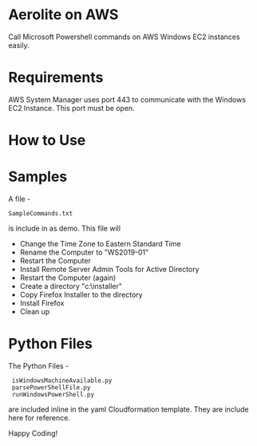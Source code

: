 # Aerolite on AWS

Call Microsoft Powershell commands on AWS Windows EC2 instances easily.

# Requirements

AWS System Manager uses port 443 to communicate with the Windows EC2 Instance. This port must be open.

# How to Use

# Samples

A file -
```
SampleCommands.txt
```

is include in as demo. This file will

- Change the Time Zone to Eastern Standard Time
- Rename the Computer to "WS2019-01"
- Restart the Computer
- Install Remote Server Admin Tools for Active Directory
- Restart the Computer (again)
- Create a directory "c:\installer"
- Copy Firefox Installer to the directory
- Install Firefox
- Clean up

# Python Files

The Python Files -

```   
 isWindowsMachineAvailable.py
 parsePowerShellFile.py
 runWindowsPowerShell.py
```
  
are included inline in the yaml Cloudformation template. They are include here for reference.


Happy Coding!
  
